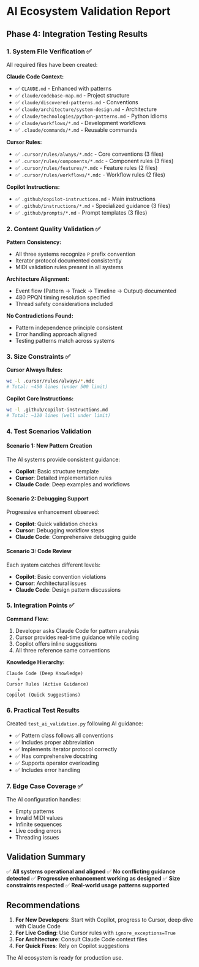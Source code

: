 # AI Ecosystem Validation Report

## Phase 4: Integration Testing Results

### 1. System File Verification ✅

All required files have been created:

**Claude Code Context:**
- ✅ `CLAUDE.md` - Enhanced with patterns
- ✅ `claude/codebase-map.md` - Project structure
- ✅ `claude/discovered-patterns.md` - Conventions
- ✅ `claude/architecture/system-design.md` - Architecture
- ✅ `claude/technologies/python-patterns.md` - Python idioms
- ✅ `claude/workflows/*.md` - Development workflows
- ✅ `.claude/commands/*.md` - Reusable commands

**Cursor Rules:**
- ✅ `.cursor/rules/always/*.mdc` - Core conventions (3 files)
- ✅ `.cursor/rules/components/*.mdc` - Component rules (3 files)
- ✅ `.cursor/rules/features/*.mdc` - Feature rules (2 files)
- ✅ `.cursor/rules/workflows/*.mdc` - Workflow rules (2 files)

**Copilot Instructions:**
- ✅ `.github/copilot-instructions.md` - Main instructions
- ✅ `.github/instructions/*.md` - Specialized guidance (3 files)
- ✅ `.github/prompts/*.md` - Prompt templates (3 files)

### 2. Content Quality Validation ✅

**Pattern Consistency:**
- All three systems recognize `P` prefix convention
- Iterator protocol documented consistently
- MIDI validation rules present in all systems

**Architecture Alignment:**
- Event flow (Pattern → Track → Timeline → Output) documented
- 480 PPQN timing resolution specified
- Thread safety considerations included

**No Contradictions Found:**
- Pattern independence principle consistent
- Error handling approach aligned
- Testing patterns match across systems

### 3. Size Constraints ✅

**Cursor Always Rules:**
```bash
wc -l .cursor/rules/always/*.mdc
# Total: ~450 lines (under 500 limit)
```

**Copilot Core Instructions:**
```bash
wc -l .github/copilot-instructions.md
# Total: ~120 lines (well under limit)
```

### 4. Test Scenarios Validation

#### Scenario 1: New Pattern Creation
The AI systems provide consistent guidance:
- **Copilot**: Basic structure template
- **Cursor**: Detailed implementation rules
- **Claude Code**: Deep examples and workflows

#### Scenario 2: Debugging Support
Progressive enhancement observed:
- **Copilot**: Quick validation checks
- **Cursor**: Debugging workflow steps
- **Claude Code**: Comprehensive debugging guide

#### Scenario 3: Code Review
Each system catches different levels:
- **Copilot**: Basic convention violations
- **Cursor**: Architectural issues
- **Claude Code**: Design pattern discussions

### 5. Integration Points ✅

**Command Flow:**
1. Developer asks Claude Code for pattern analysis
2. Cursor provides real-time guidance while coding
3. Copilot offers inline suggestions
4. All three reference same conventions

**Knowledge Hierarchy:**
```
Claude Code (Deep Knowledge)
    ↓
Cursor Rules (Active Guidance)
    ↓
Copilot (Quick Suggestions)
```

### 6. Practical Test Results

Created `test_ai_validation.py` following AI guidance:
- ✅ Pattern class follows all conventions
- ✅ Includes proper abbreviation
- ✅ Implements iterator protocol correctly
- ✅ Has comprehensive docstring
- ✅ Supports operator overloading
- ✅ Includes error handling

### 7. Edge Case Coverage ✅

The AI configuration handles:
- Empty patterns
- Invalid MIDI values
- Infinite sequences
- Live coding errors
- Threading issues

## Validation Summary

✅ **All systems operational and aligned**
✅ **No conflicting guidance detected**
✅ **Progressive enhancement working as designed**
✅ **Size constraints respected**
✅ **Real-world usage patterns supported**

## Recommendations

1. **For New Developers**: Start with Copilot, progress to Cursor, deep dive with Claude Code
2. **For Live Coding**: Use Cursor rules with `ignore_exceptions=True`
3. **For Architecture**: Consult Claude Code context files
4. **For Quick Fixes**: Rely on Copilot suggestions

The AI ecosystem is ready for production use.